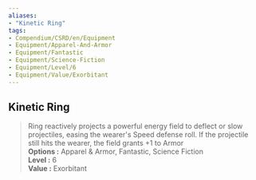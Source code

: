 ```yaml
---
aliases:
- "Kinetic Ring"
tags:
- Compendium/CSRD/en/Equipment
- Equipment/Apparel-And-Armor
- Equipment/Fantastic
- Equipment/Science-Fiction
- Equipment/Level/6
- Equipment/Value/Exorbitant
---
```


  
## Kinetic Ring  
  
>Ring reactively projects a powerful energy field to deflect or slow projectiles, easing the wearer's Speed defense roll. If the projectile still hits the wearer, the field grants +1 to Armor  
> **Options :** Apparel & Armor, Fantastic, Science Fiction  
> **Level :** 6  
> **Value :** Exorbitant